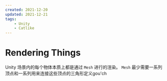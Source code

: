 ```yaml
---
created: 2021-12-20
updated: 2021-12-21
tags:
    - Unity
    - Catlike
---
```


# Rendering Things

Unity 场景内的每个物体本质上都是通过 `Mesh` 进行的渲染。 `Mesh` 最少需要一系列顶点和一系列用来连接这些顶点的三角形定义gou'ch

